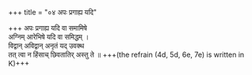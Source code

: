 +++
title = "०४ अपः प्रगाह्य यदि"

+++
अपः प्रगाह्य यदि वा समामिषे  
अग्निम् आरेभिषे यदि वा समिद्धम् ।  
विद्वान् अविद्वान् अनृतं यद् उवक्थ  
तत् त्वा न हिंसाच् छिवतातिर् अस्तु ते ॥ +++(the refrain (4d, 5d, 6e, 7e) is written in K)+++